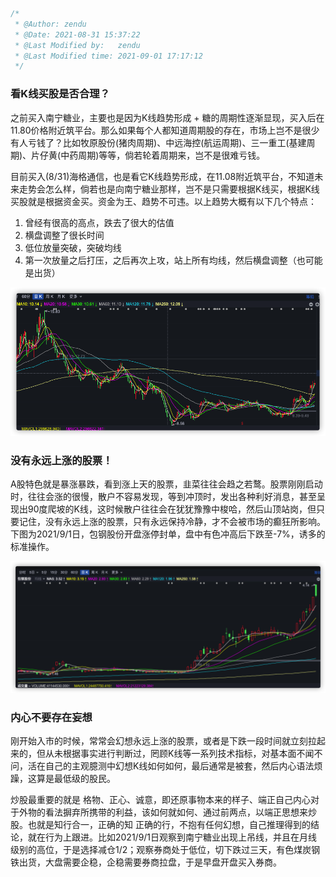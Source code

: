 ```js
/*
 * @Author: zendu 
 * @Date: 2021-08-31 15:37:22 
 * @Last Modified by:   zendu 
 * @Last Modified time: 2021-09-01 17:17:12 
 */
```



### 看K线买股是否合理？

之前买入南宁糖业，主要也是因为K线趋势形成 + 糖的周期性逐渐显现，买入后在11.80价格附近筑平台。那么如果每个人都知道周期股的存在，市场上岂不是很少有人亏钱了？比如牧原股份(猪肉周期)、中远海控(航运周期)、三一重工(基建周期)、片仔黄(中药周期)等等，倘若轮着周期来，岂不是很难亏钱。

目前买入(8/31)海格通信，也是看它K线趋势形成，在11.08附近筑平台，不知道未来走势会怎么样，倘若也是向南宁糖业那样，岂不是只需要根据K线买，根据K线买股就是根据资金买。资金为王、趋势不可违。以上趋势大概有以下几个特点：

1. 曾经有很高的高点，跌去了很大的估值
2. 横盘调整了很长时间
3. 低位放量突破，突破均线
4. 第一次放量之后打压，之后再次上攻，站上所有均线，然后横盘调整（也可能是出货）

![image-20210831164727183](img/image-20210831164727183.png)



### 没有永远上涨的股票！

A股特色就是暴涨暴跌，看到涨上天的股票，韭菜往往会趋之若鹜。股票刚刚启动时，往往会涨的很慢，散户不容易发现，等到冲顶时，发出各种利好消息，甚至呈现出90度爬坡的K线，这时候散户往往会在犹犹豫豫中梭哈，然后山顶站岗，但只要记住，没有永远上涨的股票，只有永远保持冷静，才不会被市场的癫狂所影响。下图为2021/9/1日，包钢股份开盘涨停封单，盘中有色冲高后下跌至-7%，诱多的标准操作。

![image-20210901170705356](img/image-20210901170705356.png)




### 内心不要存在妄想

刚开始入市的时候，常常会幻想永远上涨的股票，或者是下跌一段时间就立刻拉起来的，但从未根据事实进行判断过，罔顾K线等一系列技术指标，对基本面不闻不问，活在自己的主观臆测中幻想K线如何如何，最后通常是被套，然后内心语法烦躁，这算是最低级的股民。

炒股最重要的就是 格物、正心、诚意，即还原事物本来的样子、端正自己内心对于外物的看法摒弃所携带的利益，该如何就如何、通过前两点，以端正思想来炒股。也就是知行合一，正确的知 正确的行，不抱有任何幻想，自己推理得到的结论，就在行为上跟进。比如2021/9/1日观察到南宁糖业出现上吊线，并且在月线级别的高位，于是选择减仓1/2；观察券商处于低位，切下跌过三天，有色煤炭钢铁出货，大盘需要企稳，企稳需要券商拉盘，于是早盘开盘买入券商。



